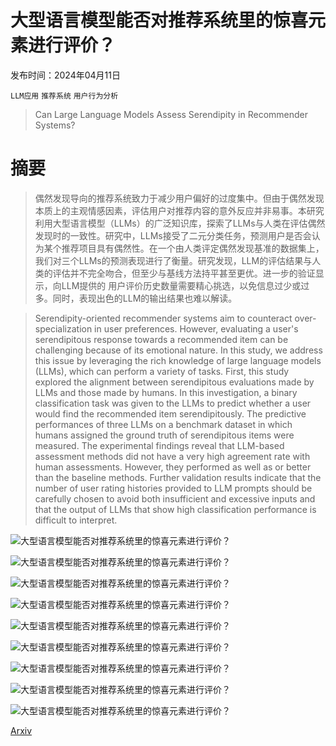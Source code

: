 # 大型语言模型能否对推荐系统里的惊喜元素进行评价？

发布时间：2024年04月11日

`LLM应用` `推荐系统` `用户行为分析`

> Can Large Language Models Assess Serendipity in Recommender Systems?

# 摘要

> 偶然发现导向的推荐系统致力于减少用户偏好的过度集中。但由于偶然发现本质上的主观情感因素，评估用户对推荐内容的意外反应并非易事。本研究利用大型语言模型（LLMs）的广泛知识库，探索了LLMs与人类在评估偶然发现时的一致性。研究中，LLMs接受了二元分类任务，预测用户是否会认为某个推荐项目具有偶然性。在一个由人类评定偶然发现基准的数据集上，我们对三个LLMs的预测表现进行了衡量。研究发现，LLM的评估结果与人类的评估并不完全吻合，但至少与基线方法持平甚至更优。进一步的验证显示，向LLM提供的 用户评价历史数量需要精心挑选，以免信息过少或过多。同时，表现出色的LLM的输出结果也难以解读。

> Serendipity-oriented recommender systems aim to counteract over-specialization in user preferences. However, evaluating a user's serendipitous response towards a recommended item can be challenging because of its emotional nature. In this study, we address this issue by leveraging the rich knowledge of large language models (LLMs), which can perform a variety of tasks. First, this study explored the alignment between serendipitous evaluations made by LLMs and those made by humans. In this investigation, a binary classification task was given to the LLMs to predict whether a user would find the recommended item serendipitously. The predictive performances of three LLMs on a benchmark dataset in which humans assigned the ground truth of serendipitous items were measured. The experimental findings reveal that LLM-based assessment methods did not have a very high agreement rate with human assessments. However, they performed as well as or better than the baseline methods. Further validation results indicate that the number of user rating histories provided to LLM prompts should be carefully chosen to avoid both insufficient and excessive inputs and that the output of LLMs that show high classification performance is difficult to interpret.

![大型语言模型能否对推荐系统里的惊喜元素进行评价？](../../../paper_images/2404.07499/x1.png)

![大型语言模型能否对推荐系统里的惊喜元素进行评价？](../../../paper_images/2404.07499/x2.png)

![大型语言模型能否对推荐系统里的惊喜元素进行评价？](../../../paper_images/2404.07499/x3.png)

![大型语言模型能否对推荐系统里的惊喜元素进行评价？](../../../paper_images/2404.07499/x4.png)

![大型语言模型能否对推荐系统里的惊喜元素进行评价？](../../../paper_images/2404.07499/x5.png)

![大型语言模型能否对推荐系统里的惊喜元素进行评价？](../../../paper_images/2404.07499/x6.png)

![大型语言模型能否对推荐系统里的惊喜元素进行评价？](../../../paper_images/2404.07499/x7.png)

![大型语言模型能否对推荐系统里的惊喜元素进行评价？](../../../paper_images/2404.07499/x8.png)

![大型语言模型能否对推荐系统里的惊喜元素进行评价？](../../../paper_images/2404.07499/x9.png)

[Arxiv](https://arxiv.org/abs/2404.07499)